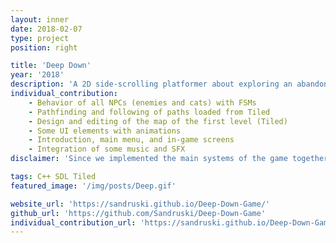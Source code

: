 ```yaml
---
layout: inner
date: 2018-02-07
type: project
position: right

title: 'Deep Down'
year: '2018'
description: 'A 2D side-scrolling platformer about exploring an abandoned and mysterious cave. It is in C++. It was done in pairs.'
individual_contribution:
    - Behavior of all NPCs (enemies and cats) with FSMs
    - Pathfinding and following of paths loaded from Tiled
    - Design and editing of the map of the first level (Tiled)
    - Some UI elements with animations
    - Introduction, main menu, and in-game screens
    - Integration of some music and SFX
disclaimer: 'Since we implemented the main systems of the game together, they are not on the previous list above.'

tags: C++ SDL Tiled
featured_image: '/img/posts/Deep.gif'

website_url: 'https://sandruski.github.io/Deep-Down-Game/'
github_url: 'https://github.com/Sandruski/Deep-Down-Game'
individual_contribution_url: 'https://sandruski.github.io/Deep-Down-Game/'
---
```

